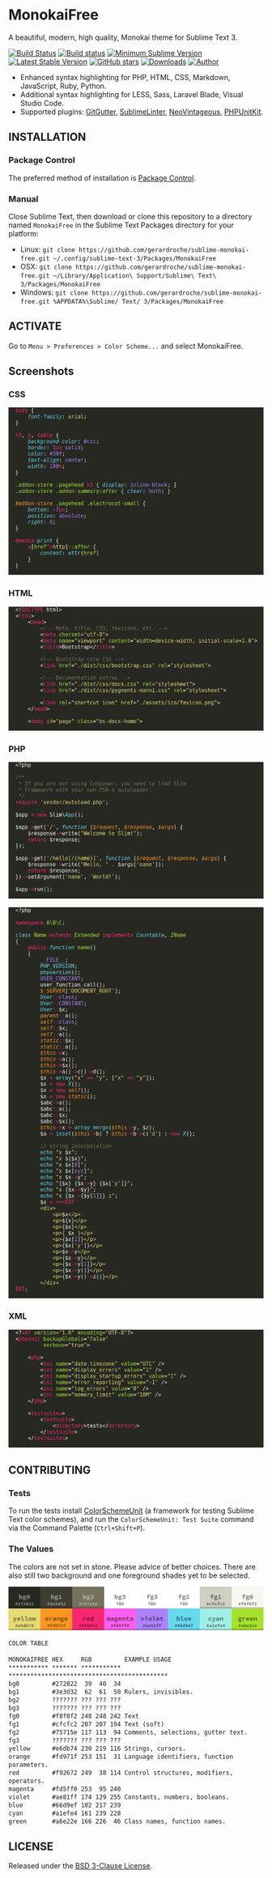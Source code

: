 # MonokaiFree

A beautiful, modern, high quality, Monokai theme for Sublime Text 3.

[![Build Status](https://img.shields.io/travis/gerardroche/sublime-monokai-free/master.svg?style=flat-square)](https://travis-ci.org/gerardroche/sublime-monokai-free) [![Build status](https://img.shields.io/appveyor/ci/gerardroche/sublime-monokai-free/master.svg?style=flat-square)](https://ci.appveyor.com/project/gerardroche/sublime-monokai-free/branch/master) [![Minimum Sublime Version](https://img.shields.io/badge/sublime-%3E%3D%203.0-brightgreen.svg?style=flat-square)](https://sublimetext.com) [![Latest Stable Version](https://img.shields.io/github/tag/gerardroche/sublime-monokai-free.svg?style=flat-square&label=stable)](https://github.com/gerardroche/sublime-monokai-free/tags) [![GitHub stars](https://img.shields.io/github/stars/gerardroche/sublime-monokai-free.svg?style=flat-square)](https://github.com/gerardroche/sublime-monokai-free/stargazers) [![Downloads](https://img.shields.io/packagecontrol/dt/MonokaiFree.svg?style=flat-square)](https://packagecontrol.io/packages/MonokaiFree) [![Author](https://img.shields.io/badge/twitter-gerardroche-blue.svg?style=flat-square)](https://twitter.com/gerardroche)

* Enhanced syntax highlighting for PHP, HTML, CSS, Markdown, JavaScript, Ruby, Python.
* Additional syntax highlighting for LESS, Sass, Laravel Blade, Visual Studio Code.
* Supported plugins: [GitGutter][], [SublimeLinter][], [NeoVintageous][], [PHPUnitKit][].

## INSTALLATION

### Package Control

The preferred method of installation is [Package Control](https://packagecontrol.io/browse/authors/gerardroche).

### Manual

Close Sublime Text, then download or clone this repository to a directory named `MonokaiFree` in the Sublime Text Packages directory for your platform:

* Linux: `git clone https://github.com/gerardroche/sublime-monokai-free.git ~/.config/sublime-text-3/Packages/MonokaiFree`
* OSX: `git clone https://github.com/gerardroche/sublime-monokai-free.git ~/Library/Application\ Support/Sublime\ Text\ 3/Packages/MonokaiFree`
* Windows: `git clone https://github.com/gerardroche/sublime-monokai-free.git %APPDATA%\Sublime/ Text/ 3/Packages/MonokaiFree`

## ACTIVATE

Go to `Menu > Preferences > Color Scheme...` and select MonokaiFree.

## Screenshots

### CSS

![CSS screenshot](screenshot-css.png)

### HTML

![HTML screenshot](screenshot-html.png)

### PHP

![PHP screenshot](screenshot-php.png)

![PHP screenshot](screenshot-php-extras.png)

### XML

![XML screenshot](screenshot-xml.png)

## CONTRIBUTING

### Tests

To run the tests install [ColorSchemeUnit][] (a framework for testing Sublime Text color schemes), and run the `ColorSchemeUnit: Test Suite` command via the Command Palette (`Ctrl+Shift+P`).

### The Values

The colors are not set in stone. Please advice of better choices. There are also still two background and one foreground shades yet to be selected.

![Monokai Free color palette](palette.png)

```text
COLOR TABLE

MONOKAIFREE HEX     RGB         EXAMPLE USAGE
*********** ******* *********** ********************************************
bg0         #272822  39  40  34
bg1         #3e3d32  62  61  50 Rulers, invisibles.
bg2         ??????? ??? ??? ???
bg3         ??????? ??? ??? ???
fg0         #f8f8f2 248 248 242 Text
fg1         #cfcfc2 207 207 194 Text (soft)
fg2         #75715e 117 113  94 Comments, selections, gutter text.
fg3         ??????? ??? ??? ???
yellow      #e6db74 230 219 116 Strings, cursors.
orange      #fd971f 253 151  31 Language identifiers, function parameters.
red         #f92672 249  38 114 Control structures, modifiers, operators.
magenta     #fd5ff0 253  95 240
violet      #ae81ff 174 129 255 Constants, numbers, booleans.
blue        #66d9ef 102 217 239
cyan        #a1efe4 161 239 228
green       #a6e22e 166 226  46 Class names, function names.
```

## LICENSE

Released under the [BSD 3-Clause License](LICENSE).

[ColorSchemeUnit]: https://github.com/gerardroche/sublime-color-scheme-unit
[GitGutter]: https://github.com/jisaacks/GitGutter
[NeoVintageous]: https://github.com/NeoVintageous/NeoVintageous
[PHPUnitKit]: https://github.com/gerardroche/sublime-phpunit
[SublimeLinter]: https://github.com/SublimeLinter/SublimeLinter3
